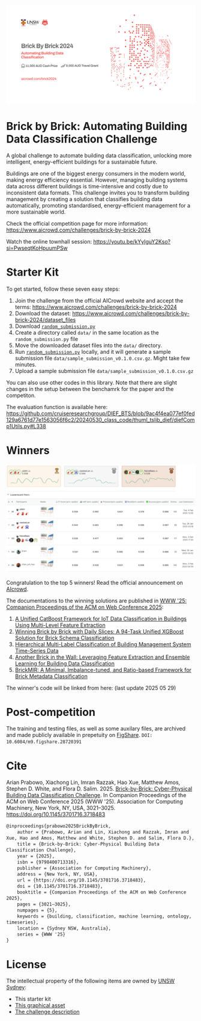 ![A promotional flyer for "Brick By Brick 2024: Automating Building Data Classification," featuring red pixel-like building graphics on the right. The flyer includes the UNSW Sydney logo and AICrowd logo at the top. Below the event title, it highlights a $11,000 AUD cash prize and a $9,000 AUD travel grant. The event URL is provided as "aicrowd.com/brick2024".](/competition1/2024_12_09_Flyer_by_AICrowd.jpg)

# Brick by Brick: Automating Building Data Classification Challenge

A global challenge to automate building data classification, unlocking more intelligent, energy-efficient buildings for a sustainable future.

Buildings are one of the biggest energy consumers in the modern world, making energy efficiency essential. However, managing building systems data across different buildings is time-intensive and costly due to inconsistent data formats. This challenge invites you to transform building management by creating a solution that classifies building data automatically, promoting standardised, energy-efficient management for a more sustainable world.

Check the official competition page for more information: https://www.aicrowd.com/challenges/brick-by-brick-2024

Watch the online townhall session: https://youtu.be/kYyIguY2Kso?si=PwseqtKoHpuumPSw

# Starter Kit

To get started, follow these seven easy steps:

1. Join the challenge from the official AICrowd website and accept the terms: https://www.aicrowd.com/challenges/brick-by-brick-2024
2. Download the dataset: https://www.aicrowd.com/challenges/brick-by-brick-2024/dataset_files
3. Download [`random_submission.py`](/competition1/random_submission.py)
4. Create a directory called `data/` in the same location as the `random_submission.py` file 
5. Move the downloaded dataset files into the `data/` directory. 
6. Run [`random_submission.py`](/competition1/random_submission.py) locally, and it will generate a sample submission file `data/sample_submission_v0.1.0.csv.gz`. Might take few minutes.
7. Upload a sample submission file `data/sample_submission_v0.1.0.csv.gz`

You can also use other codes in this library. Note that there are slight changes in the setup between the benchamrk for the paper and the competiton.

The evaluation function is available here: https://github.com/cruiseresearchgroup/DIEF_BTS/blob/9ac4f4ea077ef0fed129a6761d77e1563056f6c2/20240530_class_code/thuml_tslib_dief/diefComp1Utils.py#L338

# Winners

![The image shows a leaderboard from a machine learning competition ranking teams by F1 Score. The top team, yddm, has an F1 Score of 0.558, last submitted on February 4, 2025. XiaobaiLan follows with 0.544, last submitted on January 28, 2025, and NaiveBaes is third with 0.528, last submitted on February 3, 2025. The table includes team names, performance metrics, number of entries, and submission timestamps, with the top three teams highlighted in gold, silver, and bronze.](/competition1/20250205_leaderboard.png)

Congratulation to the top 5 winners! Read the official announcement on [AIcrowd](https://discourse.aicrowd.com/t/brick-by-brick-challenge-2024-winner-announcement-their-solutions/16878).

The documentations to the winning solutions are published in [WWW '25: Companion Proceedings of the ACM on Web Conference 2025](https://dl.acm.org/doi/proceedings/10.1145/3701716#heading37):
1. [A Unified CatBoost Framework for IoT Data Classification in Buildings Using Multi-Level Feature Extraction](https://dl.acm.org/doi/10.1145/3701716.3718479)
2. [Winning Brick by Brick with Daily Slices: A 94-Task Unified XGBoost Solution for Brick Schema Classification](https://dl.acm.org/doi/10.1145/3701716.3718482)
3. [Hierarchical Multi-Label Classification of Building Management System Time-Series Data](https://dl.acm.org/doi/10.1145/3701716.3718484)
4. [Another Brick in the Wall: Leveraging Feature Extraction and Ensemble Learning for Building Data Classification](https://dl.acm.org/doi/10.1145/3701716.3718480)
5. [BrickMIR: A Minimal, Imbalance-tuned, and Ratio-based Framework for Brick Metadata Classification](https://dl.acm.org/doi/10.1145/3701716.3718481)

The winner's code will be linked from here: (last update 2025 05 29)

# Post-competition

The training and testing files, as well as some auxilary files, are archived and made publicly available in prepetuity on [FigShare](https://figshare.com/articles/dataset/_AIcrowd_Brick_by_Brick_2024_dataset/28720391).
`DOI: 10.6084/m9.figshare.28720391`

# Cite

Arian Prabowo, Xiachong Lin, Imran Razzak, Hao Xue, Matthew Amos, Stephen D. White, and Flora D. Salim. 2025.
[Brick-by-Brick: Cyber-Physical Building Data Classification Challenge](https://dl.acm.org/doi/10.1145/3701716.3718483).
In Companion Proceedings of the ACM on Web Conference 2025 (WWW '25). Association for Computing Machinery, New York, NY, USA, 3021–3025. https://doi.org/10.1145/3701716.3718483

```
@inproceedings{prabowo2025BrickByBrick,
    author = {Prabowo, Arian and Lin, Xiachong and Razzak, Imran and Xue, Hao and Amos, Matthew and White, Stephen D. and Salim, Flora D.},
    title = {Brick-by-Brick: Cyber-Physical Building Data Classification Challenge},
    year = {2025},
    isbn = {9798400713316},
    publisher = {Association for Computing Machinery},
    address = {New York, NY, USA},
    url = {https://doi.org/10.1145/3701716.3718483},
    doi = {10.1145/3701716.3718483},
    booktitle = {Companion Proceedings of the ACM on Web Conference 2025},
    pages = {3021–3025},
    numpages = {5},
    keywords = {building, classification, machine learning, ontology, timeseries},
    location = {Sydney NSW, Australia},
    series = {WWW '25}
}
```

# License
The intellectual property of the following items are owned by [UNSW Sydney](https://www.unsw.edu.au/):
* This starter kit
* [This graphical asset](/competition1/2024_12_09_Flyer_by_AICrowd.jpg)
* [The challenge description](/competition1/updated_overview.md)
